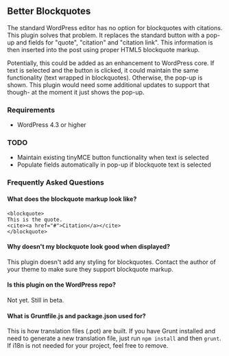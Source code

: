 ## Better Blockquotes

The standard WordPress editor has no option for blockquotes with citations. This plugin solves that problem. It replaces the standard button with a pop-up and fields for "quote", "citation" and "citation link". This information is then inserted into the post using proper HTML5 blockquote markup.

Potentially, this could be added as an enhancement to WordPress core. If text is selected and the button is clicked, it could maintain the same functionality (text wrapped in blockquotes). Otherwise, the pop-up is shown. This plugin would need some additional updates to support that though- at the moment it just shows the pop-up.

### Requirements

* WordPress 4.3 or higher

### TODO

* Maintain existing tinyMCE button functionality when text is selected
* Populate fields automatically in pop-up if blockquote text is selected

### Frequently Asked Questions

#### What does the blockquote markup look like?

```
<blockquote>
This is the quote.
<cite><a href="#">Citation</a></cite>
</blockquote>
```

#### Why doesn't my blockquote look good when displayed?

This plugin doesn't add any styling for blockquotes. Contact the author of your theme to make sure they support blockquote markup.

#### Is this plugin on the WordPress repo?

Not yet. Still in beta.

#### What is Gruntfile.js and package.json used for?

This is how translation files (.pot) are built. If you have Grunt installed and need to generate a new translation file, just run `npm install` and then `grunt`. If i18n is not needed for your project, feel free to remove.